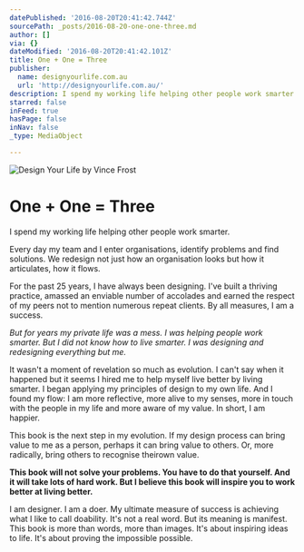 ```yaml
---
datePublished: '2016-08-20T20:41:42.744Z'
sourcePath: _posts/2016-08-20-one-one-three.md
author: []
via: {}
dateModified: '2016-08-20T20:41:42.101Z'
title: One + One = Three
publisher:
  name: designyourlife.com.au
  url: 'http://designyourlife.com.au/'
description: I spend my working life helping other people work smarter.
starred: false
inFeed: true
hasPage: false
inNav: false
_type: MediaObject

---
```

![Design Your Life by Vince Frost](https://the-grid-user-content.s3-us-west-2.amazonaws.com/1366bf8c-a856-424d-a789-d1e26f1ecb91.jpg)

# One + One = Three

I spend my working life helping other people work smarter.

Every day my team and I enter organisations, identify problems and find solutions. We redesign not just how an organisation looks but how it articulates, how it flows.

For the past 25 years, I have always been designing. I've built a thriving practice, amassed an enviable number of accolades and earned the respect of my peers not to mention numerous repeat clients. By all measures, I am a success.

_But for years my private life was a mess. I was helping people work smarter. But I did not know how to live smarter. I was designing and redesigning everything but me._

It wasn't a moment of revelation so much as evolution. I can't say when it happened but it seems I hired me to help myself live better by living smarter. I began applying my principles of design to my own life. And I found my flow: I am more reflective, more alive to my senses, more in touch with the people in my life and more aware of my value. In short, I am happier.

This book is the next step in my evolution. If my design process can bring value to me as a person, perhaps it can bring value to others. Or, more radically, bring others to recognise theirown value.

**This book will not solve your problems. You have to do that yourself. And it will take lots of hard work. But I believe this book will inspire you to work better at living better.**

I am designer. I am a doer. My ultimate measure of success is achieving what I like to call doability. It's not a real word. But its meaning is manifest. This book is more than words, more than images. It's about inspiring ideas to life. It's about proving the impossible possible.